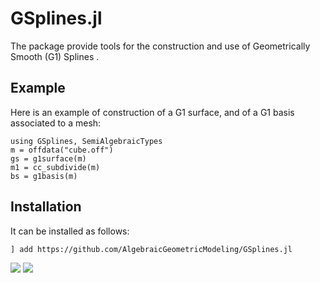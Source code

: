 # GSplines.jl

The package provide tools for the construction and use of Geometrically Smooth (G1) Splines .

## Example

Here is an example of construction of a G1 surface, and of a G1 basis associated to a mesh:

```
using GSplines, SemiAlgebraicTypes
m = offdata("cube.off")
gs = g1surface(m)
m1 = cc_subdivide(m)
bs = g1basis(m)
```

## Installation

It can be installed as follows:

```
] add https://github.com/AlgebraicGeometricModeling/GSplines.jl
```

[![](https://img.shields.io/badge/docs-blue.svg)](https://AlgebraicGeometricModeling.github.io/GSplines.jl/)
[![](https://img.shields.io/badge/source-orange)](https://github.com/AlgebraicGeometricModeling/GSplines.jl)
